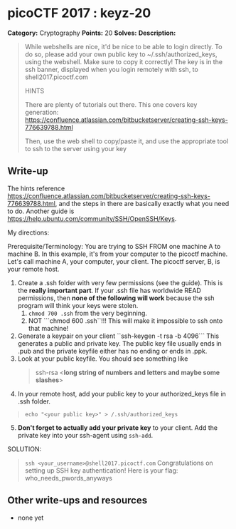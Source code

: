 # picoCTF 2017 : keyz-20

**Category:** Cryptography
**Points:** 20
**Solves:**
**Description:**

> While webshells are nice, it'd be nice to be able to login directly. To do so, please add your own public key to ~/.ssh/authorized_keys, using the webshell. Make sure to copy it correctly! The key is in the ssh banner, displayed when you login remotely with ssh, to shell2017.picoctf.com
>
>
>  HINTS
>
> There are plenty of tutorials out there. This one covers key generation: <https://confluence.atlassian.com/bitbucketserver/creating-ssh-keys-776639788.html>
>
> Then, use the web shell to copy/paste it, and use the appropriate tool to ssh to the server using your key


## Write-up

The hints reference https://confluence.atlassian.com/bitbucketserver/creating-ssh-keys-776639788.html, and the steps in there are basically exactly what you need to do. Another guide is https://help.ubuntu.com/community/SSH/OpenSSH/Keys.

My directions:

Prerequisite/Terminology: You are trying to SSH FROM one machine A to machine B. In this example, it's from your computer to the picoctf machine. Let's call machine A, your computer, your client. The picoctf server, B, is your remote host.


1.	Create a .ssh folder with very few permissions (see the guide). This is the **really important part**. If your .ssh file has worldwide READ permissions, then **none of the following will work** because the ssh program will think your keys were stolen.
	1.	```chmod 700 .ssh``` from the very beginning.
	2.	NOT ```chmod 600 .ssh``!!! This will make it impossible to ssh onto that machine!
2.	Generate a keypair on your client
``ssh-keygen -t rsa -b 4096```
This generates a public and private key. The public key file usually ends in .pub and the private keyfile either has no ending or ends in .ppk.
3.	Look at your public keyfile. You should see something like
	> ssh-rsa <**long string of numbers and letters and maybe some slashes**>
4.	In your remote host, add your public key to your authorized_keys file in .ssh folder.
> ```echo "<your public key>" > /.ssh/authorized_keys```
5.	**Don't forget to actually add your private key** to your client.  Add the private key into your ssh-agent using ```ssh-add```.


SOLUTION:

> ```ssh <your_username>@shell2017.picoctf.com```
>Congratulations on setting up SSH key authentication!
>Here is your flag: who_needs_pwords_anyways

## Other write-ups and resources

* none yet
